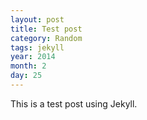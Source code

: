 ```yaml
---
layout: post
title: Test post
category: Random
tags: jekyll
year: 2014
month: 2
day: 25
---
```

This is a test post using Jekyll.
